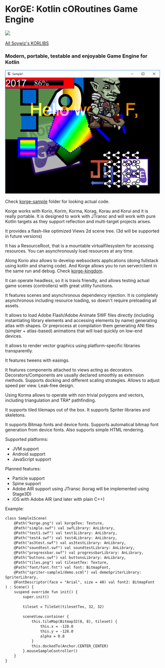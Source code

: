 # KorGE: Kotlin cORoutines Game Engine

![](https://raw.githubusercontent.com/soywiz/kor/master/logos/128/korge.png)

[All Soywiz's KORLIBS](https://github.com/soywiz/korlibs)

### Modern, portable, testable and enjoyable Game Engine for Kotlin

![](docs/screenshot1.png)

Check [korge-sample](https://github.com/soywiz/korge/tree/master/korge-sample) folder for looking actual code.

Korge works with Korio, Korim, Korma, Korag, Korau and Korui and it is really portable. It is designed to work with JTransc
and will work with pure Kotlin targets as they support reflection and multi-target projects arises.

It provides a flash-like optimized Views 2d scene tree. (3d will be supported in future versions)

It has a ResourceRoot, that is a mountable virtualfilesystem for accessing resources. You can asynchronously load resources at any time.

Along Korio also allows to develop websockets applications (doing fullstack using kotlin and sharing code).
And Korge allows you to run server/client in the same run and debug. Check [korge-kingdom](https://github.com/soywiz/korge-kingdom).

It can operate headless, so it is travis friendly, and allows testing actual game scenes (controllers) with great utility functions.

It features scenes and asynchronous dependency injection. It is completely asynchronous including resource loading, so doesn't require preloading all assets.

It allows to load Adobe Flash/Adobe Animate SWF files directly (including instantiating library elements and accessing elements by name) generating atlas with shapes.
Or preprocess at compilation them generating ANI files (simpler + atlas-based) animations that will load quickly on low-end devices.

It allows to render vector graphics using platform-specific libraries transparently.

It features tweens with easings.

It features components attached to views acting as decorators.
Decorators/Components are usually declared smoothly as extension methods.
Supports docking and different scaling strategies.
Allows to adjust speed per view.
Leak-free design.

Using Korma allows to operate with non trivial polygons and vectors, including triangulation and TRA* pathfinding.

It supports tiled tilemaps out of the box.
It supports Spriter libraries and skeletons.

It supports Bitmap fonts and device fonts. Supports automatical bitmap font generation from device fonts.
Also supports simple HTML rendering.

Supported platforms:
* JVM support
* Android support
* JavaScript support

Planned features:
* Particle support
* Spine support
* Adobe AIR support using JTransc (korag will be implemented using Stage3D)
* iOS with Adobe AIR (and later with plain C++)

Example:

```
class Sample1Scene(
	@Path("korge.png") val korgeTex: Texture,
	@Path("simple.swf") val swfLibrary: AnLibrary,
	@Path("test1.swf") val test1Library: AnLibrary,
	@Path("test4.swf") val test4Library: AnLibrary,
	@Path("as3test.swf") val as3testLibrary: AnLibrary,
	@Path("soundtest.swf") val soundtestLibrary: AnLibrary,
	@Path("progressbar.swf") val progressbarLibrary: AnLibrary,
	@Path("buttons.swf") val buttonsLibrary: AnLibrary,
	@Path("tiles.png") val tilesetTex: Texture,
	@Path("font/font.fnt") val font: BitmapFont,
	@Path("spriter-sample1/demo.scml") val demoSpriterLibrary: SpriterLibrary,
	@FontDescriptor(face = "Arial", size = 40) val font2: BitmapFont
) : Scene() {
	suspend override fun init() {
		super.init()

		tileset = TileSet(tilesetTex, 32, 32)

		sceneView.container {
			this.tileMap(Bitmap32(8, 8), tileset) {
				this.x = -128.0
				this.y = -128.0
				alpha = 0.8
			}
			this.dockedTo(Anchor.CENTER_CENTER)
		}.mouseSampleController()
	}
}
```
